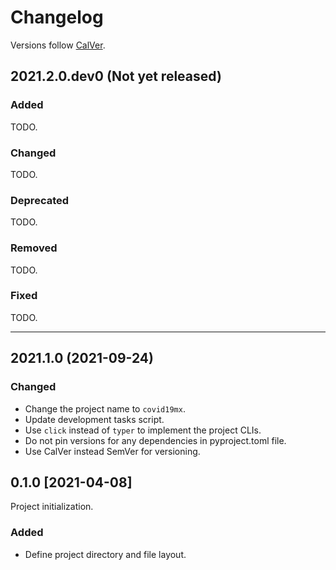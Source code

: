 # Changelog

Versions follow [CalVer](https://calver.org).

## 2021.2.0.dev0 (Not yet released)

### Added

TODO.

### Changed

TODO.

### Deprecated

TODO.

### Removed

TODO.

### Fixed

TODO.

---

## 2021.1.0 (2021-09-24)

### Changed

- Change the project name to `covid19mx`.
- Update development tasks script.
- Use `click` instead of `typer` to implement the project CLIs.
- Do not pin versions for any dependencies in pyproject.toml file.
- Use CalVer instead SemVer for versioning. 

## 0.1.0 [2021-04-08]

Project initialization.

### Added

- Define project directory and file layout.
